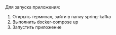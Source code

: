 Для запуска приложения:
1) Открыть терминал, зайти в папку spring-kafka
2) Выполнить docker-compose up
3) Запустить приложение
